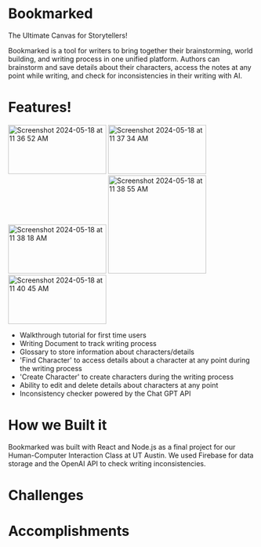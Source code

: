 # Bookmarked
The Ultimate Canvas for Storytellers!

Bookmarked is a tool for writers to bring together their brainstorming, world building, and writing process in one unified platform. Authors can brainstorm and save details about their characters, access the notes at any point while writing, and check for inconsistencies in their writing with AI.

# Features!

<img width="200" height="100" alt="Screenshot 2024-05-18 at 11 36 52 AM" src="https://github.com/parkelin/bookmarked/assets/96144192/d470647d-4354-442a-936d-54da1d28d78a">
<img width="200" height="100" alt="Screenshot 2024-05-18 at 11 37 34 AM" src="https://github.com/parkelin/bookmarked/assets/96144192/1e2ce73f-cdc9-4bb9-9111-64f429ba0f15">
<img width="200" height="100" alt="Screenshot 2024-05-18 at 11 38 18 AM" src="https://github.com/parkelin/bookmarked/assets/96144192/8f738ffb-4250-4cbf-8345-92c1687280d6">
<img width="200" heigth="100" alt="Screenshot 2024-05-18 at 11 38 55 AM" src="https://github.com/parkelin/bookmarked/assets/96144192/9dc32c81-ab90-48eb-9f5e-01b330cae31c">
<img width="200" height="100" alt="Screenshot 2024-05-18 at 11 40 45 AM" src="https://github.com/parkelin/bookmarked/assets/96144192/c606920a-6910-4cfb-bf47-b146188d0cdb">

- Walkthrough tutorial for first time users
- Writing Document to track writing process
- Glossary to store information about characters/details
- 'Find Character' to access details about a character at any point during the writing process
- 'Create Character' to create characters during the writing process
- Ability to edit and delete details about characters at any point
- Inconsistency checker powered by the Chat GPT API

# How we Built it

Bookmarked was built with React and Node.js as a final project for our Human-Computer Interaction Class at UT Austin. We used Firebase for data storage and the OpenAI API to check writing inconsistencies.

# Challenges

# Accomplishments
